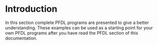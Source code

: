 # Introduction

In this section complete PFDL programs are presented to give a better understanding.
These examples can be used as a starting point for your own PFDL programs after you have read the PFDL section of this documentation.